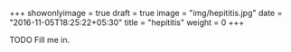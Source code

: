 +++
showonlyimage = true
draft = true
image = "img/hepititis.jpg"
date = "2016-11-05T18:25:22+05:30"
title = "hepititis"
weight = 0
+++

TODO Fill me in.


